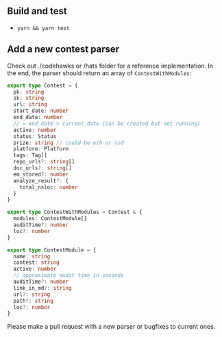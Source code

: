 ## Build and test

- `yarn && yarn test`

## Add a new contest parser

Check out ./codehawks or /hats folder for a reference implementation. In the end, the parser should
return an array of `ContestWithModules`:

```typescript
export type Contest = {
  pk: string
  sk: string
  url: string
  start_date: number
  end_date: number
  // = end_date > current_date (can be created but not running)
  active: number
  status: Status
  prize: string // could be eth or usd
  platform: Platform
  tags: Tag[]
  repo_urls?: string[]
  doc_urls?: string[]
  em_stored?: number
  analyze_result?: {
    total_nsloc: number
  }
}

export type ContestWithModules = Contest & {
  modules: ContestModule[]
  auditTime?: number
  loc?: number
}

export type ContestModule = {
  name: string
  contest: string
  active: number
  // approximate audit time in seconds
  auditTime?: number
  link_in_md?: string
  url?: string
  path?: string
  loc?: number
}
```

Please make a pull request with a new parser or bugfixes to current ones.
